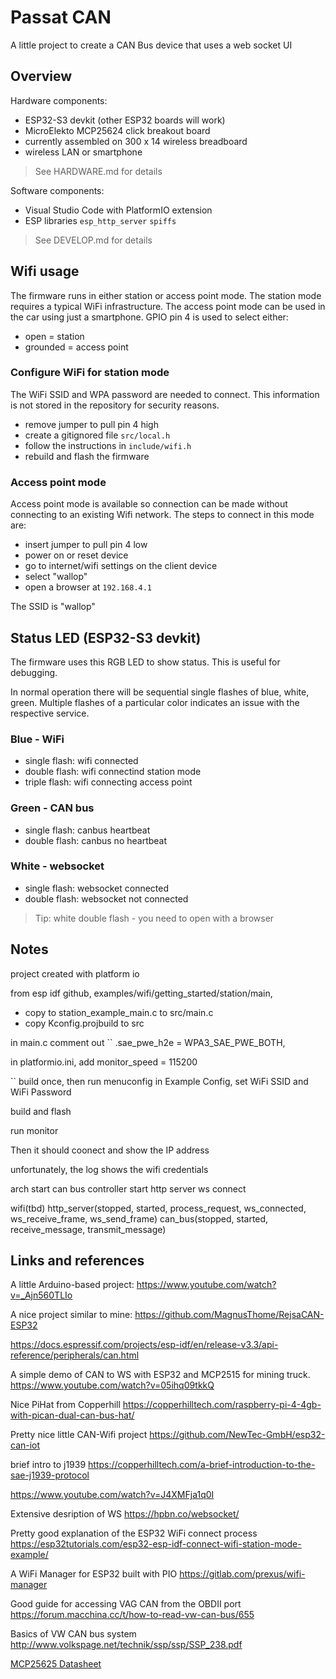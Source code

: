 # Passat CAN
A little project to create a CAN Bus device that uses a web socket UI

## Overview
Hardware components:
- ESP32-S3 devkit (other ESP32 boards will work)
- MicroElekto MCP25624 click breakout board
- currently assembled on 300 x 14 wireless breadboard
- wireless LAN or smartphone
> See HARDWARE.md for details

Software components:
- Visual Studio Code with PlatformIO extension
- ESP libraries ``esp_http_server`` ``spiffs``
> See DEVELOP.md for details

## Wifi usage
The firmware runs in either station or access point mode.
The station mode requires a typical WiFi infrastructure.
The access point mode can be used in the car using just a smartphone.
GPIO pin 4 is used to select either:
- open = station
- grounded = access point

### Configure WiFi for station mode
The WiFi SSID and WPA password are needed to connect.
This information is not stored in the repository for security reasons.
- remove jumper to pull pin 4 high
- create a gitignored file ``src/local.h``
- follow the instructions in ``include/wifi.h``
- rebuild and flash the firmware

### Access point mode
Access point mode is available so connection can be made without connecting to an existing Wifi network.
The steps to connect in this mode are:
- insert jumper to pull pin 4 low
- power on or reset device
- go to internet/wifi settings on the client device
- select "wallop"
- open a browser at ``192.168.4.1``

The SSID is "wallop"

## Status LED (ESP32-S3 devkit)
The firmware uses this RGB LED to show status.
This is useful for debugging.

In normal operation there will be sequential single flashes of blue, white, green.
Multiple flashes of a particular color indicates an issue with the respective service.

### Blue - WiFi
- single flash: wifi connected
- double flash: wifi connectind station mode
- triple flash: wifi connecting access point

### Green - CAN bus
- single flash: canbus heartbeat
- double flash: canbus no heartbeat

### White - websocket
- single flash: websocket connected
- double flash: websocket not connected

> Tip: white double flash - you need to open with a browser

## Notes

project created with platform io

from esp idf github, examples/wifi/getting_started/station/main,
- copy to station_example_main.c to src/main.c
- copy Kconfig.projbuild to src

in main.c
comment out
``            .sae_pwe_h2e = WPA3_SAE_PWE_BOTH,

in platformio.ini, add
monitor_speed = 115200

``
build once, then run menuconfig
in Example Config, set WiFi SSID and WiFi Password

build and flash

run monitor

Then it should coonect and show the IP address

unfortunately, the log shows the wifi credentials

arch
start can bus controller
start http server
ws connect

wifi(tbd)
http_server(stopped, started, process_request, ws_connected, ws_receive_frame, ws_send_frame)
can_bus(stopped, started, receive_message, transmit_message)

## Links and references
A little Arduino-based project: https://www.youtube.com/watch?v=_Ajn560TLIo

A nice project similar to mine: https://github.com/MagnusThome/RejsaCAN-ESP32

https://docs.espressif.com/projects/esp-idf/en/release-v3.3/api-reference/peripherals/can.html

A simple demo of CAN to WS with ESP32 and MCP2515 for mining truck.
https://www.youtube.com/watch?v=05ihq09tkkQ

Nice PiHat from Copperhill
https://copperhilltech.com/raspberry-pi-4-4gb-with-pican-dual-can-bus-hat/

Pretty nice little CAN-Wifi project
https://github.com/NewTec-GmbH/esp32-can-iot

brief intro to j1939
https://copperhilltech.com/a-brief-introduction-to-the-sae-j1939-protocol

https://www.youtube.com/watch?v=J4XMFja1q0I

Extensive desription of WS
https://hpbn.co/websocket/

Pretty good explanation of the ESP32 WiFi connect process
https://esp32tutorials.com/esp32-esp-idf-connect-wifi-station-mode-example/

A WiFi Manager for ESP32 built with PIO
https://gitlab.com/prexus/wifi-manager

Good guide for accessing VAG CAN from the OBDII port
https://forum.macchina.cc/t/how-to-read-vw-can-bus/655

Basics of VW CAN bus system
http://www.volkspage.net/technik/ssp/ssp/SSP_238.pdf

[MCP25625 Datasheet](https://ww1.microchip.com/downloads/aemDocuments/documents/OTH/ProductDocuments/DataSheets/MCP25625-CAN-Controller-Data-Sheet-20005282C.pdf)
